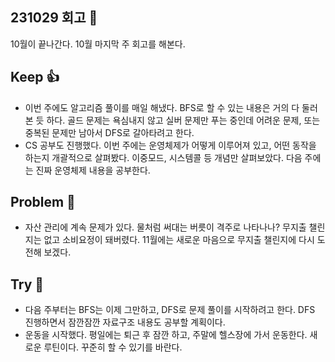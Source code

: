 ## 231029 회고 💬
10월이 끝나간다. 10월 마지막 주 회고를 해본다.
## Keep 👍
- 이번 주에도 알고리즘 풀이를 매일 해냈다. BFS로 할 수 있는 내용은 거의 다 둘러본 듯 하다. 골드 문제는 욕심내지 않고 실버 문제만 푸는 중인데 어려운 문제, 또는 중복된 문제만 남아서 DFS로 갈아타려고 한다.
- CS 공부도 진행했다. 이번 주에는 운영체제가 어떻게 이루어져 있고, 어떤 동작을 하는지 개괄적으로 살펴봤다. 이중모드, 시스템콜 등 개념만 살펴보았다. 다음 주에는 진짜 운영체제 내용을 공부한다.
## Problem 🤢
- 자산 관리에 계속 문제가 있다. 물처럼 써대는 버릇이 격주로 나타나나? 무지출 챌린지는 없고 소비요정이 돼버렸다. 11월에는 새로운 마음으로 무지출 챌린지에 다시 도전해 보겠다.
## Try 🧚
- 다음 주부터는 BFS는 이제 그만하고, DFS로 문제 풀이를 시작하려고 한다. DFS 진행하면서 잠깐잠깐 자료구조 내용도 공부할 계획이다.
-  운동을 시작했다. 평일에는 퇴근 후 잠깐 하고, 주말에 헬스장에 가서 운동한다. 새로운 루틴이다. 꾸준히 할 수 있기를 바란다.